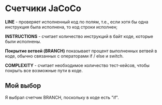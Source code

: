 # Счетчики JaCoCo

**LINE** - проверяет исполненный код по полям, т.е., если хотя бы одна инструкция была исполнена, то код строки исполнен;

**INSTRUCTIONS** - считает количество инструкций в байт коде, которые были исполнены.

**Покрытие ветвей (BRANCH)** показывает процент выполненных ветвей в коде, обычно связанных с операторами if / else и switch.

**COMPLEXITY** - считает необходимое количество тест-кейсов, чтобы покрыть все возможные пути в коде.

## Мой выбор
Я выбрал счетчик BRANCH, поскольку в коде есть "if".